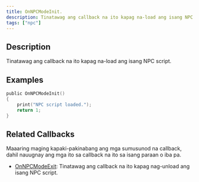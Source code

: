 ```yaml
---
title: OnNPCModeInit.
description: Tinatawag ang callback na ito kapag na-load ang isang NPC script.
tags: ["npc"]
---
```


## Description

Tinatawag ang callback na ito kapag na-load ang isang NPC script.


## Examples

```c
public OnNPCModeInit()
{
    print("NPC script loaded.");
    return 1;
}
```

## Related Callbacks

Maaaring maging kapaki-pakinabang ang mga sumusunod na callback, dahil nauugnay ang mga ito sa callback na ito sa isang paraan o iba pa.

- [OnNPCModeExit](OnNPCModeExit): Tinatawag ang callback na ito kapag nag-unload ang isang NPC script.